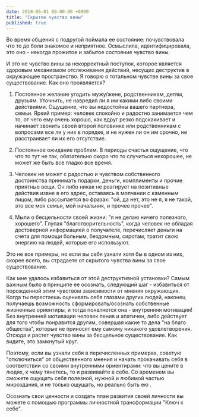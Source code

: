 ```yaml
---
date: 2018-06-01 00:00:00 +0000
title: "Скрытое чувство вины"
published: true
---
```

Во время общения с подругой поймала ее состояние: почувствовала что то до боли знакомое и неприятное. Осмыслила, идентифицировала, это оно - некогда прожитое и забытое состояние чувство вины. 

И это не чувство вины за некорректный поступок, которое является здоровым механизмом отслеживания действий, несущих деструктив в окружающее пространство. Я говорю о тотальном чувстве вины за свое существование. Как оно проявляется? 

1. Постоянное желание угодить мужу/жене, родственникам, детям, друзьям. Уточнить, не навредил ли я им какими либо своими действиями. Ощущение, что вы недостойны вашего партнера, семьи.
Яркий пример: человек спокойно и радостно занимается чем то, от чего ему очень хорошо, как вдруг резко подскакивает и начинает звонить своей второй половинке или родственникам с вопросами все ли у них в порядке, и не нужен ли он им срочно, не расстраивает ли их его отсутствие.

2. Постоянное ожидание проблем. В периоды счастья ощущение, что что то тут не так, обязательно скоро что то случиться нехорошее, не может же быть все гладко все время.

3. Человек не может с радостью и чувством собственного достоинства принимать подарки, деньги, комплименты и прочие приятные вещи. Он либо никак не реагирует на позитивные действия извне в его адрес, оставаясь в молчании с каменным лицом, либо рассыпается во фразах: "ой, да нет, это не я, я не такой, это все моя семья, мой начальник, и прочее прочее".

4. Мыли о бесцельности своей жизни: "я не делаю ничего полезного, хорошего". Глупая "благотворительность", когда человек не обладая достоверной информацией о получателе, перечисляет деньги на счета для помощи больным, бездомным, сиротам, тратит свою энергию на людей, которые его используют.

Это не все примеры, но если вы себя узнали хотя бы в одном из них, скорее всего, вы страдаете от скрытого чувства вины за свое существование.

Как мне удалось избавиться от этой деструктивной установки? Самым важным было в принципе ее осознать, следующий шаг - избавиться от порожденной этим чувством зависимости от мнения окружающих. Когда ты перестаешь оценивать себя глазами других людей, наконец получаешь возможность сформировать/осознать собственные жизненные ориентиры, и тогда появляется она - внутренняя мотивация! Без внутренней мотивации человек ленив и апатичен, либо действует для того чтобы понравится другим, совершая какие то дела "на благо общества", которые не приносят ему самому никакого удовлетворения. Отсюда и растет чувство вины за бесцельное существование. Как видите, это замкнутый круг. 

Поэтому, если вы узнали себя в перечисленных примерах, советую "отключиться" от общественного мнения и начать прокачивать себя в соответствии со своими внутренними ориентирами: что вы цените в людях, к чему тянетесь, то и развивайте в себе. Со временем вы сможете ощущать себя полезной, нужной и любимой частью мироздания, и не только ощущать, но реально быть ею .

Осознать свои ценности и создать план развития своей личности вы можете с помощью программы личностной трансформации "Ключ к себе".
